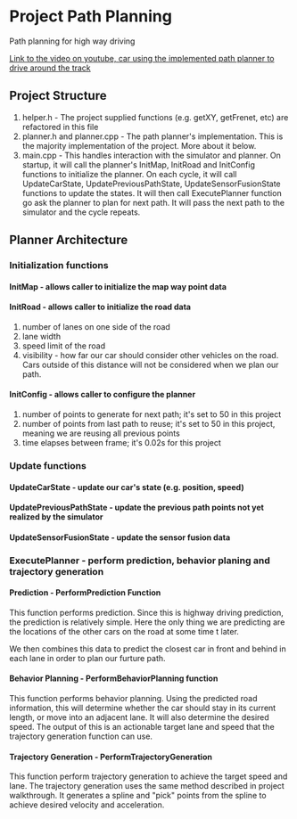 # Project Path Planning
Path planning for high way driving

[Link to the video on youtube, car using the implemented path planner to drive around the track](https://youtu.be/zf6wu0zijbM)

## Project Structure
1. helper.h - The project supplied functions (e.g. getXY, getFrenet, etc) are refactored in this file
2. planner.h and planner.cpp - The path planner's implementation. This is the majority implementation of the project. More about it below.
3. main.cpp - This handles interaction with the simulator and planner. On startup, it will call the planner's InitMap, InitRoad and InitConfig functions to initialize the planner. On each cycle, it will call UpdateCarState, UpdatePreviousPathState, UpdateSensorFusionState functions to update the states. It will then call ExecutePlanner function go ask the planner to plan for next path. It will pass the next path to the simulator and the cycle repeats.


## Planner Architecture

### Initialization functions

#### InitMap - allows caller to initialize the map way point data

#### InitRoad - allows caller to initialize the road data
1. number of lanes on one side of the road
2. lane width 
3. speed limit of the road
4. visibility - how far our car should consider other vehicles on the road. Cars outside of this distance will not be considered when we plan our path.

#### InitConfig - allows caller to configure the planner
1. number of points to generate for next path; it's set to 50 in this project
2. number of points from last path to reuse; it's set to 50 in this project, meaning we are reusing all previous points
3. time elapses between frame; it's 0.02s for this project

### Update functions
#### UpdateCarState - update our car's state (e.g. position, speed)
#### UpdatePreviousPathState - update the previous path points not yet realized by the simulator
#### UpdateSensorFusionState - update the sensor fusion data

### ExecutePlanner - perform prediction, behavior planing and trajectory generation

#### Prediction -  PerformPrediction Function
This function performs prediction. Since this is highway driving prediction, the prediction is relatively simple. Here the only thing we are predicting are the locations of the other cars on the road at some time t later. 

We then combines this data to predict the closest car in front and behind in each lane in order to plan our furture path.

#### Behavior Planning - PerformBehaviorPlanning function
This function performs behavior planning. Using the predicted road information, this will determine whether the car should stay in its current length, or move into an adjacent lane. It will also determine the desired speed. The output of this is an actionable target lane and speed that the trajectory generation function can use.

#### Trajectory Generation - PerformTrajectoryGeneration
This function perform trajectory generation to achieve the target speed and lane. The trajectory generation uses the same method described in project walkthrough. It generates a spline and "pick" points from the spline to achieve desired velocity and acceleration.